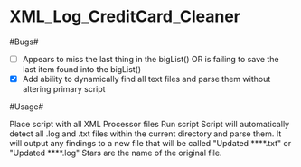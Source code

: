 # XML_Log_CreditCard_Cleaner

#Bugs#
- [ ] Appears to miss the last thing in the bigList() OR is failing to save the last item found into the bigList()
- [X] Add ability to dynamically find all text files and parse them without altering primary script

#Usage#

Place script with all XML Processor files
Run script
Script will automatically detect all .log and .txt files within the current directory and parse them.
It will output any findings to a new file that will be called "Updated ****.txt" or "Updated ****.log"
Stars are the name of the original file.

